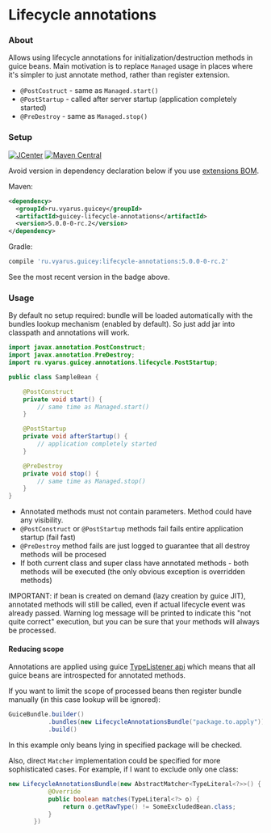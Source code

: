# Lifecycle annotations

### About

Allows using lifecycle annotations for initialization/destruction methods in guice beans.
Main motivation is to replace `Managed` usage in places where it's simpler to just annotate method, rather than
register extension.

* `@PostCostruct` - same as `Managed.start()`
* `@PostStartup` - called after server startup (application completely started)
* `@PreDestroy` - same as `Managed.stop()`

### Setup

[![JCenter](https://img.shields.io/bintray/v/vyarus/xvik/dropwizard-guicey-ext.svg?label=jcenter)](https://bintray.com/vyarus/xvik/dropwizard-guicey-ext/_latestVersion)
[![Maven Central](https://img.shields.io/maven-central/v/ru.vyarus.guicey/guicey-lifecycle-annotations.svg?style=flat)](https://maven-badges.herokuapp.com/maven-central/ru.vyarus.guicey/guicey-lifecycle-annotations)

Avoid version in dependency declaration below if you use [extensions BOM](../guicey-bom). 

Maven:

```xml
<dependency>
  <groupId>ru.vyarus.guicey</groupId>
  <artifactId>guicey-lifecycle-annotations</artifactId>
  <version>5.0.0-0-rc.2</version>
</dependency>
```

Gradle:

```groovy
compile 'ru.vyarus.guicey:lifecycle-annotations:5.0.0-0-rc.2'
```

See the most recent version in the badge above.


### Usage

By default no setup required: bundle will be loaded automatically with the bundles lookup mechanism (enabled by default).
So just add jar into classpath and annotations will work.

```java
import javax.annotation.PostConstruct;
import javax.annotation.PreDestroy;
import ru.vyarus.guicey.annotations.lifecycle.PostStartup;

public class SampleBean {    

    @PostConstruct
    private void start() {
        // same time as Managed.start()
    }

    @PostStartup
    private void afterStartup() {
        // application completely started
    }

    @PreDestroy
    private void stop() {
        // same time as Managed.stop()
    }
}
```

* Annotated methods must not contain parameters. Method could have any visibility.
* `@PostConstruct` or `@PostStartup` methods fail fails entire application startup (fail fast)
* `@PreDestroy` method fails are just logged to guarantee that all destroy methods will be procesed
* If both current class and super class have annotated methods - both methods will be executed (the only obvious exception is overridden methods)

IMPORTANT: if bean is created on demand (lazy creation by guice JIT), annotated methods will still be called,
even if actual lifecycle event was already passed. Warning log message will be printed to indicate this "not quite correct" execution,
but you can be sure that your methods will always be processed.

#### Reducing scope

Annotations are applied using guice [TypeListener api](http://google.github.io/guice/api-docs/latest/javadoc/index.html?com/google/inject/spi/TypeListener.html)
which means that all guice beans are introspected for annotated methods.

If you want to limit the scope of processed beans then register bundle manually 
(in this case lookup will be ignored):

```java
GuiceBundle.builder()
           .bundles(new LifecycleAnnotationsBundle("package.to.apply"))
           .build()
```

In this example only beans lying in specified package will be checked. 

Also, direct `Matcher` implementation could be specified for more sophisticated cases.
For example, if I want to exclude only one class:

```java
new LifecycleAnnotationsBundle(new AbstractMatcher<TypeLiteral<?>>() {                               
           @Override
           public boolean matches(TypeLiteral<?> o) {
               return o.getRawType() != SomeExcludedBean.class;
           }
       })
```